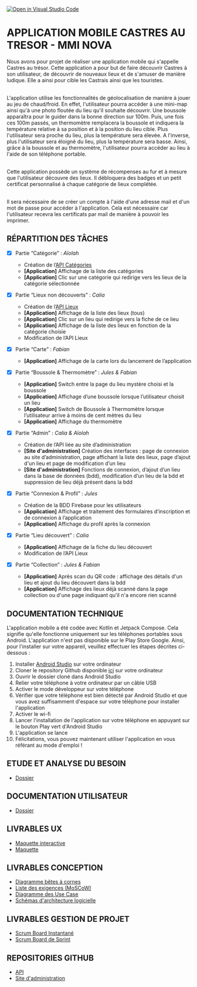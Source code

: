 [![Open in Visual Studio Code](https://classroom.github.com/assets/open-in-vscode-718a45dd9cf7e7f842a935f5ebbe5719a5e09af4491e668f4dbf3b35d5cca122.svg)](https://classroom.github.com/online_ide?assignment_repo_id=12203707&assignment_repo_type=AssignmentRepo)

# APPLICATION MOBILE CASTRES AU TRESOR - MMI NOVA

Nous avons pour projet de réaliser une application mobile qui s'appelle Castres au trésor. Cette application a pour but de faire découvrir Castres à son utilisateur, de découvrir de nouveaux lieux et de s'amuser de manière ludique. Elle a ainsi pour cible les Castrais ainsi que les touristes.<br><br>

L'application utilise les fonctionnalités de géolocalisation de manière à jouer au jeu de chaud/froid. En effet, l'utilisateur pourra accéder à une mini-map ainsi qu'à une photo floutée du lieu qu'il souhaite découvrir. Une boussole apparaîtra pour le guider dans la bonne direction sur 100m. Puis, une fois ces 100m passés, un thermomètre remplacera la boussole et indiquera la température relative à sa position et à la position du lieu cible. Plus l'utilisateur sera proche du lieu, plus la température sera élevée. A l'inverse, plus l'utilisateur sera éloigné du lieu, plus la température sera basse. Ainsi, grâce à la boussole et au thermomètre, l'utilisateur pourra accéder au lieu à l'aide de son téléphone portable.<br><br>

Cette application possède un système de récompenses au fur et à mesure que l'utilisateur découvre des lieux. Il débloquera des badges et un petit certificat personnalisé à chaque catégorie de lieux complétée.<br><br>

Il sera nécessaire de se créer un compte à l'aide d'une adresse mail et d'un mot de passe pour accéder à l'application. Cela est nécessaire car l'utilisateur recevra les certificats par mail de manière à pouvoir les imprimer.

## RÉPARTITION DES TÂCHES

- [x] Partie “Catégorie” : *Aïolah*
  - Création de l’[API Catégories](https://api-nodejs-sae.onrender.com/categories)
  - **[Application]** Affichage de la liste des catégories
  - **[Application]** Clic sur une catégorie qui redirige vers les lieux de la catégorie sélectionnée

- [x] Partie “Lieux non découverts” : *Calia*
  - Création de l’[API Lieux](https://api-nodejs-sae.onrender.com/lieux)
  - **[Application]** Affichage de la liste des lieux (tous)
  - **[Application]** Clic sur un lieu qui redirige vers la fiche de ce lieu
  - **[Application]** Affichage de la liste des lieux en fonction de la catégorie choisie
  - Modification de l’API Lieux

- [x] Partie “Carte” : *Fabian*
  - **[Application]** Affichage de la carte lors du lancement de l’application 

- [x] Partie “Boussole & Thermomètre” : *Jules & Fabian*
  - **[Application]** Switch entre la page du lieu mystère choisi et la boussole 
  - **[Application]** Affichage d’une boussole lorsque l’utilisateur choisit un lieu 
  - **[Application]** Switch de Boussole à Thermomètre lorsque l’utilisateur arrive à moins de cent mètres du lieu
  - **[Application]** Affichage du thermomètre

- [x] Partie “Admin” : *Calia & Aïolah*
  - Création de l’API liée au site d’administration
  - **[Site d'administration]** Création des interfaces : page de connexion au site d’administration, page affichant la liste des lieux, page d’ajout d'un lieu et page de modification d’un lieu
  - **[Site d'administration]** Fonctions de connexion, d’ajout d’un lieu dans la base de données (bdd), modification d’un lieu de la bdd et suppression de lieu déjà présent dans la bdd
     
- [x] Partie “Connexion & Profil” : *Jules*
  - Création de la BDD Firebase pour les utilisateurs
  - **[Application]** Affichage et traitement des formulaires d’inscription et de connexion à l’application
  - **[Application]** Affichage du profil après la connexion

- [x] Partie “Lieu découvert” : *Calia*
  - **[Application]** Affichage de la fiche du lieu découvert
  - Modification de l’API Lieux 

- [x] Partie “Collection” : *Jules & Fabian*
  - **[Application]** Après scan du QR code : affichage des détails d'un lieu et ajout du lieu découvert dans la bdd
  - **[Application]** Affichage des lieux déjà scanné dans la page collection ou d'une page indiquant qu'il n'a encore rien scanné

## DOCUMENTATION TECHNIQUE

L'application mobile a été codée avec Kotlin et Jetpack Compose. Cela signifie qu'elle fonctionne uniquement sur les téléphones portables sous Android.
L'application n'est pas disponible sur le Play Store Google. Ainsi, pour l'installer sur votre appareil, veuillez effectuer les étapes décrites ci-dessous :

1. Installer [Android Studio](https://developer.android.com/studio) sur votre ordinateur
2. Cloner le repository Github disponible [ici](https://github.com/mmicastres/sae501-calia-fabian-jules-aiolah) sur votre ordinateur
3. Ouvrir le dossier cloné dans Android Studio
4. Relier votre téléphone à votre ordinateur par un câble USB
5. Activer le mode développeur sur votre téléphone
6. Vérifier que votre téléphone est bien détecté par Android Studio et que vous avez suffisamment d'espace sur votre téléphone pour installer l'application
7. Activer le wi-fi
8. Lancer l'installation de l'application sur votre téléphone en appuyant sur le bouton Play vert d'Android Studio
9. L'application se lance
10. Félicitations, vous pouvez maintenant utiliser l'application en vous référant au mode d'emploi !

## ETUDE ET ANALYSE DU BESOIN

- [Dossier](https://drive.google.com/file/d/1BE6ElyoEzDoLX1qG9Wxyk7S6qlv9tJjd/view?usp=sharing)


## DOCUMENTATION UTILISATEUR

- [Dossier](https://drive.google.com/file/d/1PgxkMK_kwXDhUorqANeb1DQUOA9_6dA4/view?usp=sharing)

## LIVRABLES UX

- [Maquette interactive](https://www.figma.com/proto/eb2jVZ2wBG65SzdeitfkCj/Maquettes?page-id=112%3A1263&type=design&node-id=126-887&viewport=307%2C396%2C0.23&t=aC1iHGlWLdDdAqOH-1&scaling=scale-down&starting-point-node-id=126%3A887&mode=design)
- [Maquette](https://www.figma.com/file/eb2jVZ2wBG65SzdeitfkCj/Maquettes?type=design&node-id=112%3A1263&mode=design&t=svda4gCIyw66cpDU-1)

## LIVRABLES CONCEPTION

- [Diagramme bêtes à cornes](https://drive.google.com/file/d/17680dEitnraFn44eEiCdIYYVlT9hDzV9/view?usp=sharing)
- [Liste des exigences (MoSCoW)](https://drive.google.com/file/d/1aBR2aIVle5xREsTTs_tqX8pkloJbfmX3/view?usp=sharing)
- [Diagramme des Use Case](https://drive.google.com/file/d/1DkBzDU89QWn4l19wKV0GEn4hEDR8-cK0/view?usp=sharing)
- [Schémas d'architecture logicielle](https://drive.google.com/file/d/1inSompsJSVajKH1Rq6da75etgYVx3M6S/view?usp=sharing)

## LIVRABLES GESTION DE PROJET

- [Scrum Board Instantané](https://github.com/orgs/mmicastres/projects/20/views/1)
- [Scrum Board de Sprint](https://trello.com/invite/b/n5La7cv6/ATTI5b7d23b6b91560ad4db776917f5d01d3F8BB4AEC/carte-au-tresor-organisation)

## REPOSITORIES GITHUB

- [API](https://github.com/aiolah/API-NodeJS-SAE)
- [Site d'administration](https://github.com/aiolah/admin-SAE)
